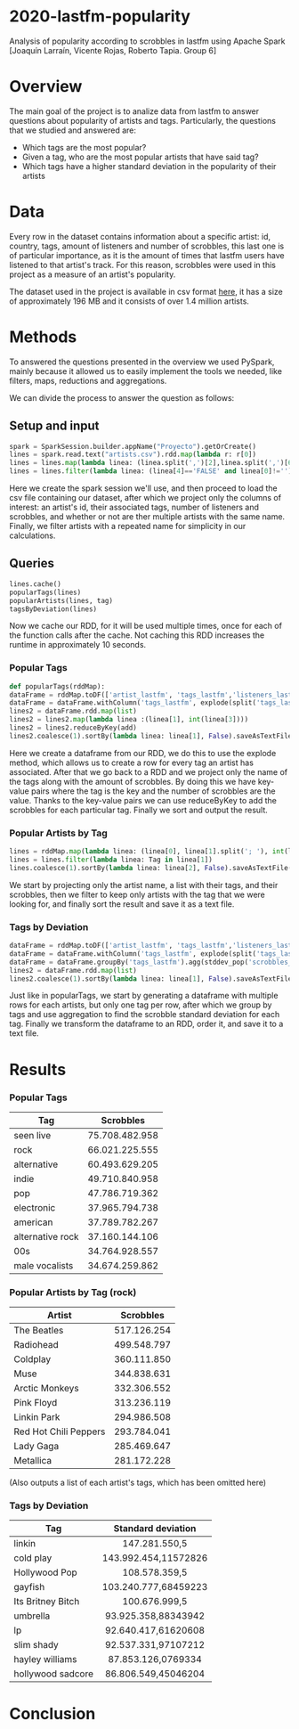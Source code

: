 # 2020-lastfm-popularity
Analysis of popularity according to scrobbles in lastfm using Apache Spark [Joaquín Larraín, Vicente Rojas, Roberto Tapia. Group 6]

# Overview

The main goal of the project is to analize data from lastfm to answer questions about popularity of artists and tags. Particularly, the questions that we studied and answered are:
* Which tags are the most popular?
* Given a tag, who are the most popular artists that have said tag?
* Which tags have a higher standard deviation in the popularity of their artists

# Data
Every row in the dataset contains information about a specific artist: id, country, tags, amount of listeners and number of scrobbles, this last one is of particular importance, as it is the amount of times that lastfm users have listened to that artist's track. For this reason, scrobbles were used in this project as a measure of an artist's popularity.

The dataset used in the project is available in csv format [here](https://www.kaggle.com/pieca111/music-artists-popularity), it has a size of approximately 196 MB and it consists of over 1.4 million artists.
# Methods
To answered the questions presented in the overview we used PySpark, mainly because it allowed us to easily implement the tools we needed, like filters, maps, reductions and aggregations.

We can divide the process to answer the question as follows:

## Setup and input

```python
spark = SparkSession.builder.appName("Proyecto").getOrCreate()
lines = spark.read.text("artists.csv").rdd.map(lambda r: r[0])
lines = lines.map(lambda linea: (linea.split(',')[2],linea.split(',')[6],linea.split(',')[7],linea.split(',')[8], linea.split(',')[9]))
lines = lines.filter(lambda linea: (linea[4]=='FALSE' and linea[0]!=''))
```
Here we create the spark session we'll use, and then proceed to load the csv file containing our dataset, after which we project only the columns of interest: an artist's id, their associated tags, number of listeners and scrobbles, and whether or not are ther multiple artists with the same name. Finally, we filter artists with a repeated name for simplicity in our calculations.

## Queries
```python
lines.cache()
popularTags(lines)
popularArtists(lines, tag)
tagsByDeviation(lines)
```
Now we cache our RDD, for it will be used multiple times, once for each of the function calls after the cache. Not caching this RDD increases the runtime in approximately 10 seconds.

### Popular Tags
```python
def popularTags(rddMap):
dataFrame = rddMap.toDF(['artist_lastfm', 'tags_lastfm','listeners_lastfm', 'scrobbles_lastfm', 'ambiguous_artist'])
dataFrame = dataFrame.withColumn('tags_lastfm', explode(split('tags_lastfm','; ')))
lines2 = dataFrame.rdd.map(list)
lines2 = lines2.map(lambda linea :(linea[1], int(linea[3])))
lines2 = lines2.reduceByKey(add)
lines2.coalesce(1).sortBy(lambda linea: linea[1], False).saveAsTextFile("Results-Popular Tags")
```
Here we create a dataframe from our RDD, we do this to use the explode method, which allows us to create a row for every tag an artist has associated. After that we go back to a RDD and we project only the name of the tags along with the amount of scrobbles. By doing this we have key-value pairs where the tag is the key and the number of scrobbles are the value. Thanks to the key-value pairs we can use reduceByKey to add the scrobbles for each particular tag. Finally we sort and output the result.

### Popular Artists by Tag
```python
lines = rddMap.map(lambda linea: (linea[0], linea[1].split('; '), int(linea[3])))
lines = lines.filter(lambda linea: Tag in linea[1])
lines.coalesce(1).sortBy(lambda linea: linea[2], False).saveAsTextFile("Results-Popular Artists")
```
We start by projecting only the artist name, a list with their tags, and their scrobbles, then we filter to keep only artists with the tag that we were looking for, and finally sort the result and save it as a text file.

### Tags by Deviation
```python
dataFrame = rddMap.toDF(['artist_lastfm', 'tags_lastfm','listeners_lastfm', 'scrobbles_lastfm', 'ambiguous_artist'])
dataFrame = dataFrame.withColumn('tags_lastfm', explode(split('tags_lastfm','; ')))
dataFrame = dataFrame.groupBy('tags_lastfm').agg(stddev_pop('scrobbles_lastfm'))
lines2 = dataFrame.rdd.map(list)
lines2.coalesce(1).sortBy(lambda linea: linea[1], False).saveAsTextFile("Results-Tags by Deviation")
```
Just like in popularTags, we start by generating a dataframe with multiple rows for each artists, but only one tag per row, after which we group by tags and use aggregation to find the scrobble standard deviation for each tag. Finally we transform the dataframe to an RDD, order it, and save it to a text file.




# Results

### Popular Tags
| Tag | Scrobbles |
|---|:---:|
| seen live| 75.708.482.958 |
| rock| 66.021.225.555 |
| alternative| 60.493.629.205 |
| indie| 49.710.840.958 |
| pop| 47.786.719.362 |
| electronic| 37.965.794.738 |
| american| 37.789.782.267 |
| alternative rock| 37.160.144.106 |
| 00s| 34.764.928.557 |
| male vocalists| 34.674.259.862 |

### Popular Artists by Tag (rock)

| Artist | Scrobbles |
|---|:---:|
| The Beatles | 517.126.254 |
| Radiohead | 499.548.797 |
| Coldplay | 360.111.850 |
| Muse | 344.838.631 |
| Arctic Monkeys | 332.306.552 |
| Pink Floyd | 313.236.119 |
| Linkin Park | 294.986.508 |
| Red Hot Chili Peppers | 293.784.041 |
| Lady Gaga |  285.469.647 |
| Metallica | 281.172.228 |

(Also outputs a list of each artist's tags, which has been omitted here)
### Tags by Deviation

|Tag | Standard deviation |
|---|:---:|
| linkin | 147.281.550,5 |
| cold play | 143.992.454,11572826 |
| Hollywood Pop | 108.578.359,5 |
| gayfish | 103.240.777,68459223 |
| Its Britney Bitch | 100.676.999,5 |
| umbrella | 93.925.358,88343942 |
| lp | 92.640.417,61620608 |
| slim shady | 92.537.331,97107212 |
| hayley williams | 87.853.126,0769334 |
| hollywood sadcore | 86.806.549,45046204 |



# Conclusion



